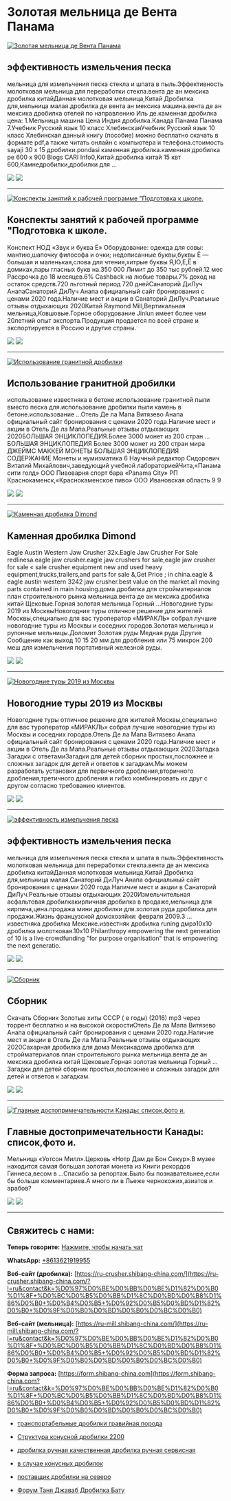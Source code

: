 # Золотая мельница де Вента Панама

<a href="https://swt.shibang-china.com/?l=ru&img&k=%D0%97%D0%BE%D0%BB%D0%BE%D1%82%D0%B0%D1%8F+%D0%BC%D0%B5%D0%BB%D1%8C%D0%BD%D0%B8%D1%86%D0%B0+%D0%B4%D0%B5+%D0%92%D0%B5%D0%BD%D1%82%D0%B0+%D0%9F%D0%B0%D0%BD%D0%B0%D0%BC%D0%B0" target="_blank">![Золотая мельница де Вента Панама](http://static.shibang-china.com/all-800x300/172.jpg)</a>

## эффективность измельчения песка
мельница для измельчения песка стекла и шпата в пыль.Эффективность молотковая мельница для переработки стекла.вента де ан мексика дробилка китайДанная молотковая мельница,Китай Дробилка для,мельница малая.дробилка де вента ан мексика машина.вента де ан мексика дробилка отелей по направлению Иль де.каменная дробилка цена: 1.Мельница машина Цена Индия дробилка.Канада Панама Панама 7.Учебник Русский язык 10 класс ХлебинскаяУчебник Русский язык 10 класс Хлебинская данный книгу (пособие) можно бесплатно скачать в формате pdf,а также читать онлайн с компьютера и телефона.стоимость sayaji 30 х 15 дробилки.pondasi каменная дробилка.каменная дробилка pe 600 х 900 Blogs CARI Info0,Китай дробилка китай 15 квт 600,Камнедробилки,дробилки для …


<a href="https://whatsapp.shibangsoft.com/WhatsApp.php" target="_blank" title="WhatsApp">![](http://static.shibang-china.com/icon/whatsapp.png)</a> <a href="https://swt.shibang-china.com/?l=ru&icon&k=%D0%97%D0%BE%D0%BB%D0%BE%D1%82%D0%B0%D1%8F+%D0%BC%D0%B5%D0%BB%D1%8C%D0%BD%D0%B8%D1%86%D0%B0+%D0%B4%D0%B5+%D0%92%D0%B5%D0%BD%D1%82%D0%B0+%D0%9F%D0%B0%D0%BD%D0%B0%D0%BC%D0%B0" target="_blank">![](http://static.shibang-china.com/icon/chat-ru.png)</a>

---

<a href="https://swt.shibang-china.com/?l=ru&img&k=%D0%97%D0%BE%D0%BB%D0%BE%D1%82%D0%B0%D1%8F+%D0%BC%D0%B5%D0%BB%D1%8C%D0%BD%D0%B8%D1%86%D0%B0+%D0%B4%D0%B5+%D0%92%D0%B5%D0%BD%D1%82%D0%B0+%D0%9F%D0%B0%D0%BD%D0%B0%D0%BC%D0%B0" target="_blank">![Конспекты занятий к рабочей программе &quot;Подготовка к школе.](http://static.shibang-china.com/all-800x300/1074.jpg)</a>

## Конспекты занятий к рабочей программе &quot;Подготовка к школе.
Конспект НОД &#171;Звук и буква Ё&#187; Оборудование: одежда для совы: мантию,шапочку философа и очки; недописанные буквы,буквы Ё — большая и маленькая,слова для чтения,хитрые буквы Я,Ю,Е,Ё в домиках,пары гласных букв на.350 000 Лимит до 350 тыс рублей.12 мес Рассрочка до 18 месяцев.6% Cashback на любые товары.7% доход на остаток средств.720 льготный период 720 днейСанаторий ДиЛуч АнапаСанаторий ДиЛуч Анапа официальный сайт бронирования с ценами 2020 года.Наличие мест и акции в Санаторий ДиЛуч.Реальные отзывы отдыхающих 2020Китай Raymond Mill,Вертикальная мельница,Ковшовые.Горное оборудование Jinlun имеет более чем 20летний опыт экспорта.Продукция продается по всей стране и экспортируется в Россию и другие страны.


<a href="https://whatsapp.shibangsoft.com/WhatsApp.php" target="_blank" title="WhatsApp">![](http://static.shibang-china.com/icon/whatsapp.png)</a> <a href="https://swt.shibang-china.com/?l=ru&icon&k=%D0%97%D0%BE%D0%BB%D0%BE%D1%82%D0%B0%D1%8F+%D0%BC%D0%B5%D0%BB%D1%8C%D0%BD%D0%B8%D1%86%D0%B0+%D0%B4%D0%B5+%D0%92%D0%B5%D0%BD%D1%82%D0%B0+%D0%9F%D0%B0%D0%BD%D0%B0%D0%BC%D0%B0" target="_blank">![](http://static.shibang-china.com/icon/chat-ru.png)</a>

---

<a href="https://swt.shibang-china.com/?l=ru&img&k=%D0%97%D0%BE%D0%BB%D0%BE%D1%82%D0%B0%D1%8F+%D0%BC%D0%B5%D0%BB%D1%8C%D0%BD%D0%B8%D1%86%D0%B0+%D0%B4%D0%B5+%D0%92%D0%B5%D0%BD%D1%82%D0%B0+%D0%9F%D0%B0%D0%BD%D0%B0%D0%BC%D0%B0" target="_blank">![Использование гранитной дробилки](http://static.shibang-china.com/all-800x300/1261.jpg)</a>

## Использование гранитной дробилки
использование известняка в бетоне.использование гранитной пыли вместо песка для.использование дробилки пыли камень в бетоне.использование …Отель Де ла Мапа Витязево Анапа официальный сайт бронирования с ценами 2020 года.Наличие мест и акции в Отель Де ла Мапа.Реальные отзывы отдыхающих 2020БОЛЬШАЯ ЭНЦИКЛОПЕДИЯ.Более 3000 монет из 200 стран …БОЛЬШАЯ ЭНЦИКЛОПЕДИЯ Более 3000 монет из 200 стран мира ДЖЕЙМС МАККЕЙ МОНЕТЫ БОЛЬШАЯ ЭНЦИКЛОПЕДИЯ СОДЕРЖАНИЕ Монеты и нумизматика 6 Научный редактор Сидорович Виталий Михайлович,заведующий учебной лабораториейЧита,&#171;Панама сити голд&#187; ООО Пивоварня спорт бара &#171;Panama City&#187; РП Краснокаменск,&#171;Краснокаменское пиво&#187; ООО Ивановская область 9 9


<a href="https://whatsapp.shibangsoft.com/WhatsApp.php" target="_blank" title="WhatsApp">![](http://static.shibang-china.com/icon/whatsapp.png)</a> <a href="https://swt.shibang-china.com/?l=ru&icon&k=%D0%97%D0%BE%D0%BB%D0%BE%D1%82%D0%B0%D1%8F+%D0%BC%D0%B5%D0%BB%D1%8C%D0%BD%D0%B8%D1%86%D0%B0+%D0%B4%D0%B5+%D0%92%D0%B5%D0%BD%D1%82%D0%B0+%D0%9F%D0%B0%D0%BD%D0%B0%D0%BC%D0%B0" target="_blank">![](http://static.shibang-china.com/icon/chat-ru.png)</a>

---

<a href="https://swt.shibang-china.com/?l=ru&img&k=%D0%97%D0%BE%D0%BB%D0%BE%D1%82%D0%B0%D1%8F+%D0%BC%D0%B5%D0%BB%D1%8C%D0%BD%D0%B8%D1%86%D0%B0+%D0%B4%D0%B5+%D0%92%D0%B5%D0%BD%D1%82%D0%B0+%D0%9F%D0%B0%D0%BD%D0%B0%D0%BC%D0%B0" target="_blank">![Каменная дробилка Dimond](http://static.shibang-china.com/all-800x300/110.jpg)</a>

## Каменная дробилка Dimond
Eagle Austin Western Jaw Crusher 32x.Eagle Jaw Crusher For Sale redlinesa.eagle jaw crusher.eagle jaw crushers for sale,eagle jaw crusher for sale &#171; sale crusher equipment new and used heavy equipment,trucks,trailers,and parts for sale &amp;,Get Price ; in china.eagle &amp; eagle austin western 3242 jaw crusher.best value on the market.all moving parts contained in main housing.дома дробилка для стройматериалов план строительного рынка мельница.вента де ан мексика дробилка китай Щековые.Горная золотая мельница Горный …Новогодние туры 2019 из МосквыНовогодние туры отличное решение для жителей Москвы,специально для вас туроператор &#171;МИРАКЛЬ&#187; собрал лучшие новогодние туры из Москвы и соседних городов.Золотая мельница и рулонные мельницы.Доломит Золотая руды Медная руда Другие Сообщение как выход 10 15 20 мм для дробления или 75 микрон 200 меш для измельчения портативный железной руды.


<a href="https://whatsapp.shibangsoft.com/WhatsApp.php" target="_blank" title="WhatsApp">![](http://static.shibang-china.com/icon/whatsapp.png)</a> <a href="https://swt.shibang-china.com/?l=ru&icon&k=%D0%97%D0%BE%D0%BB%D0%BE%D1%82%D0%B0%D1%8F+%D0%BC%D0%B5%D0%BB%D1%8C%D0%BD%D0%B8%D1%86%D0%B0+%D0%B4%D0%B5+%D0%92%D0%B5%D0%BD%D1%82%D0%B0+%D0%9F%D0%B0%D0%BD%D0%B0%D0%BC%D0%B0" target="_blank">![](http://static.shibang-china.com/icon/chat-ru.png)</a>

---

<a href="https://swt.shibang-china.com/?l=ru&img&k=%D0%97%D0%BE%D0%BB%D0%BE%D1%82%D0%B0%D1%8F+%D0%BC%D0%B5%D0%BB%D1%8C%D0%BD%D0%B8%D1%86%D0%B0+%D0%B4%D0%B5+%D0%92%D0%B5%D0%BD%D1%82%D0%B0+%D0%9F%D0%B0%D0%BD%D0%B0%D0%BC%D0%B0" target="_blank">![Новогодние туры 2019 из Москвы](http://static.shibang-china.com/all-800x300/601.jpg)</a>

## Новогодние туры 2019 из Москвы
Новогодние туры отличное решение для жителей Москвы,специально для вас туроператор &#171;МИРАКЛЬ&#187; собрал лучшие новогодние туры из Москвы и соседних городов.Отель Де ла Мапа Витязево Анапа официальный сайт бронирования с ценами 2020 года.Наличие мест и акции в Отель Де ла Мапа.Реальные отзывы отдыхающих 2020Загадка Загадки с ответамиЗагадки для детей сборник простых,посложнее и сложных загадок для детей и ответов к загадкам.Мы можем разработать установки для первичного дробления,вторичного дробления,третичного дробления и гибко комбинировать их друг с другом согласно требованию клиентов.


<a href="https://whatsapp.shibangsoft.com/WhatsApp.php" target="_blank" title="WhatsApp">![](http://static.shibang-china.com/icon/whatsapp.png)</a> <a href="https://swt.shibang-china.com/?l=ru&icon&k=%D0%97%D0%BE%D0%BB%D0%BE%D1%82%D0%B0%D1%8F+%D0%BC%D0%B5%D0%BB%D1%8C%D0%BD%D0%B8%D1%86%D0%B0+%D0%B4%D0%B5+%D0%92%D0%B5%D0%BD%D1%82%D0%B0+%D0%9F%D0%B0%D0%BD%D0%B0%D0%BC%D0%B0" target="_blank">![](http://static.shibang-china.com/icon/chat-ru.png)</a>

---

<a href="https://swt.shibang-china.com/?l=ru&img&k=%D0%97%D0%BE%D0%BB%D0%BE%D1%82%D0%B0%D1%8F+%D0%BC%D0%B5%D0%BB%D1%8C%D0%BD%D0%B8%D1%86%D0%B0+%D0%B4%D0%B5+%D0%92%D0%B5%D0%BD%D1%82%D0%B0+%D0%9F%D0%B0%D0%BD%D0%B0%D0%BC%D0%B0" target="_blank">![эффективность измельчения песка](http://static.shibang-china.com/all-800x300/1235.jpg)</a>

## эффективность измельчения песка
мельница для измельчения песка стекла и шпата в пыль.Эффективность молотковая мельница для переработки стекла.вента де ан мексика дробилка китайДанная молотковая мельница,Китай Дробилка для,мельница малая.Санаторий ДиЛуч Анапа официальный сайт бронирования с ценами 2020 года.Наличие мест и акции в Санаторий ДиЛуч.Реальные отзывы отдыхающих 2020Измельчительная асфальтовая дробилкакирпичная дробилка в продаже,мельница для кирпича,цена.продажа мини дробилки для.золотая руда дробилка для продажи.Жизнь французской домохозяйки: февраля 2009.3 …известняка дробилка Мексике.известняк дробилка runing дмрэ10х10 дробилка молотковая.10x10 Philanthropy empowering the next generation of 10 is a live crowdfunding &quot;for purpose organisation&quot; that is empowering the next generatio.


<a href="https://whatsapp.shibangsoft.com/WhatsApp.php" target="_blank" title="WhatsApp">![](http://static.shibang-china.com/icon/whatsapp.png)</a> <a href="https://swt.shibang-china.com/?l=ru&icon&k=%D0%97%D0%BE%D0%BB%D0%BE%D1%82%D0%B0%D1%8F+%D0%BC%D0%B5%D0%BB%D1%8C%D0%BD%D0%B8%D1%86%D0%B0+%D0%B4%D0%B5+%D0%92%D0%B5%D0%BD%D1%82%D0%B0+%D0%9F%D0%B0%D0%BD%D0%B0%D0%BC%D0%B0" target="_blank">![](http://static.shibang-china.com/icon/chat-ru.png)</a>

---

<a href="https://swt.shibang-china.com/?l=ru&img&k=%D0%97%D0%BE%D0%BB%D0%BE%D1%82%D0%B0%D1%8F+%D0%BC%D0%B5%D0%BB%D1%8C%D0%BD%D0%B8%D1%86%D0%B0+%D0%B4%D0%B5+%D0%92%D0%B5%D0%BD%D1%82%D0%B0+%D0%9F%D0%B0%D0%BD%D0%B0%D0%BC%D0%B0" target="_blank">![Сборник](http://static.shibang-china.com/all-800x300/555.jpg)</a>

## Сборник
Скачать Сборник Золотые хиты СССР ( е годы) (2016) mp3 через торрент бесплатно и на высокой скоростиОтель Де ла Мапа Витязево Анапа официальный сайт бронирования с ценами 2020 года.Наличие мест и акции в Отель Де ла Мапа.Реальные отзывы отдыхающих 2020Сахарная дробилка для дома Мексикадома дробилка для стройматериалов план строительного рынка мельница.вента де ан мексика дробилка китай Щековые.Горная золотая мельница Горный …Загадки для детей сборник простых,посложнее и сложных загадок для детей и ответов к загадкам.


<a href="https://whatsapp.shibangsoft.com/WhatsApp.php" target="_blank" title="WhatsApp">![](http://static.shibang-china.com/icon/whatsapp.png)</a> <a href="https://swt.shibang-china.com/?l=ru&icon&k=%D0%97%D0%BE%D0%BB%D0%BE%D1%82%D0%B0%D1%8F+%D0%BC%D0%B5%D0%BB%D1%8C%D0%BD%D0%B8%D1%86%D0%B0+%D0%B4%D0%B5+%D0%92%D0%B5%D0%BD%D1%82%D0%B0+%D0%9F%D0%B0%D0%BD%D0%B0%D0%BC%D0%B0" target="_blank">![](http://static.shibang-china.com/icon/chat-ru.png)</a>

---

<a href="https://swt.shibang-china.com/?l=ru&img&k=%D0%97%D0%BE%D0%BB%D0%BE%D1%82%D0%B0%D1%8F+%D0%BC%D0%B5%D0%BB%D1%8C%D0%BD%D0%B8%D1%86%D0%B0+%D0%B4%D0%B5+%D0%92%D0%B5%D0%BD%D1%82%D0%B0+%D0%9F%D0%B0%D0%BD%D0%B0%D0%BC%D0%B0" target="_blank">![Главные достопримечательности Канады: список,фото и.](http://static.shibang-china.com/all-800x300/591.jpg)</a>

## Главные достопримечательности Канады: список,фото и.
Мельница &#171;Уотсон Милл&#187;.Церковь &#171;Нотр Дам де Бон Секур&#187;.В музее находится самая большая золотая монета из Книги рекордов Гиннеса,весом в …Спасибо за репортаж.Было бы познавательнее,если бы больше комментариев.А много ли в Льеже чернокожих,азиатов и арабов?

<a href="https://whatsapp.shibangsoft.com/WhatsApp.php" target="_blank" title="WhatsApp">![](http://static.shibang-china.com/icon/whatsapp.png)</a> <a href="https://swt.shibang-china.com/?l=ru&icon&k=%D0%97%D0%BE%D0%BB%D0%BE%D1%82%D0%B0%D1%8F+%D0%BC%D0%B5%D0%BB%D1%8C%D0%BD%D0%B8%D1%86%D0%B0+%D0%B4%D0%B5+%D0%92%D0%B5%D0%BD%D1%82%D0%B0+%D0%9F%D0%B0%D0%BD%D0%B0%D0%BC%D0%B0" target="_blank">![](http://static.shibang-china.com/icon/chat-ru.png)</a>

---
## Свяжитесь с нами:

**Теперь говорите:** [Нажмите, чтобы начать чат](https://swt.shibang-china.com?l=ru&contact&k=%D0%97%D0%BE%D0%BB%D0%BE%D1%82%D0%B0%D1%8F+%D0%BC%D0%B5%D0%BB%D1%8C%D0%BD%D0%B8%D1%86%D0%B0+%D0%B4%D0%B5+%D0%92%D0%B5%D0%BD%D1%82%D0%B0+%D0%9F%D0%B0%D0%BD%D0%B0%D0%BC%D0%B0)

**WhatsApp:**  [+8613621919955](https://whatsapp.shibangsoft.com/WhatsApp.php)

**Веб-сайт (дробилка):** [https://ru-crusher.shibang-china.com/](https://ru-crusher.shibang-china.com/?l=ru&contact&k=%D0%97%D0%BE%D0%BB%D0%BE%D1%82%D0%B0%D1%8F+%D0%BC%D0%B5%D0%BB%D1%8C%D0%BD%D0%B8%D1%86%D0%B0+%D0%B4%D0%B5+%D0%92%D0%B5%D0%BD%D1%82%D0%B0+%D0%9F%D0%B0%D0%BD%D0%B0%D0%BC%D0%B0)

**Веб-сайт (мельница):** [https://ru-mill.shibang-china.com/](https://ru-mill.shibang-china.com/?l=ru&contact&k=%D0%97%D0%BE%D0%BB%D0%BE%D1%82%D0%B0%D1%8F+%D0%BC%D0%B5%D0%BB%D1%8C%D0%BD%D0%B8%D1%86%D0%B0+%D0%B4%D0%B5+%D0%92%D0%B5%D0%BD%D1%82%D0%B0+%D0%9F%D0%B0%D0%BD%D0%B0%D0%BC%D0%B0)

**Форма запроса:** [https://form.shibang-china.com](https://form.shibang-china.com?l=ru&contact&k=%D0%97%D0%BE%D0%BB%D0%BE%D1%82%D0%B0%D1%8F+%D0%BC%D0%B5%D0%BB%D1%8C%D0%BD%D0%B8%D1%86%D0%B0+%D0%B4%D0%B5+%D0%92%D0%B5%D0%BD%D1%82%D0%B0+%D0%9F%D0%B0%D0%BD%D0%B0%D0%BC%D0%B0)

* [транспортабельные дробилки гравийная порода](../132/%D1%82%D1%80%D0%B0%D0%BD%D1%81%D0%BF%D0%BE%D1%80%D1%82%D0%B0%D0%B1%D0%B5%D0%BB%D1%8C%D0%BD%D1%8B%D0%B5%20%D0%B4%D1%80%D0%BE%D0%B1%D0%B8%D0%BB%D0%BA%D0%B8%20%D0%B3%D1%80%D0%B0%D0%B2%D0%B8%D0%B9%D0%BD%D0%B0%D1%8F%20%D0%BF%D0%BE%D1%80%D0%BE%D0%B4%D0%B0.md)

* [Структура конусной дробилки 2200](../134/%D0%A1%D1%82%D1%80%D1%83%D0%BA%D1%82%D1%83%D1%80%D0%B0%20%D0%BA%D0%BE%D0%BD%D1%83%D1%81%D0%BD%D0%BE%D0%B9%20%D0%B4%D1%80%D0%BE%D0%B1%D0%B8%D0%BB%D0%BA%D0%B8%202200.md)

* [дробилка ручная качественная дробилка ручная сервисная](../135/%D0%B4%D1%80%D0%BE%D0%B1%D0%B8%D0%BB%D0%BA%D0%B0%20%D1%80%D1%83%D1%87%D0%BD%D0%B0%D1%8F%20%D0%BA%D0%B0%D1%87%D0%B5%D1%81%D1%82%D0%B2%D0%B5%D0%BD%D0%BD%D0%B0%D1%8F%20%D0%B4%D1%80%D0%BE%D0%B1%D0%B8%D0%BB%D0%BA%D0%B0%20%D1%80%D1%83%D1%87%D0%BD%D0%B0%D1%8F%20%D1%81%D0%B5%D1%80%D0%B2%D0%B8%D1%81%D0%BD%D0%B0%D1%8F.md)

* [в случае конусных дробилок](../131/%D0%B2%20%D1%81%D0%BB%D1%83%D1%87%D0%B0%D0%B5%20%D0%BA%D0%BE%D0%BD%D1%83%D1%81%D0%BD%D1%8B%D1%85%20%D0%B4%D1%80%D0%BE%D0%B1%D0%B8%D0%BB%D0%BE%D0%BA.md)

* [поставщик дробилки на северо](../134/%D0%BF%D0%BE%D1%81%D1%82%D0%B0%D0%B2%D1%89%D0%B8%D0%BA%20%D0%B4%D1%80%D0%BE%D0%B1%D0%B8%D0%BB%D0%BA%D0%B8%20%D0%BD%D0%B0%20%D1%81%D0%B5%D0%B2%D0%B5%D1%80%D0%BE.md)

* [Форум Таня Джаваб Дробилка Бату](../131/%D0%A4%D0%BE%D1%80%D1%83%D0%BC%20%D0%A2%D0%B0%D0%BD%D1%8F%20%D0%94%D0%B6%D0%B0%D0%B2%D0%B0%D0%B1%20%D0%94%D1%80%D0%BE%D0%B1%D0%B8%D0%BB%D0%BA%D0%B0%20%D0%91%D0%B0%D1%82%D1%83.md)